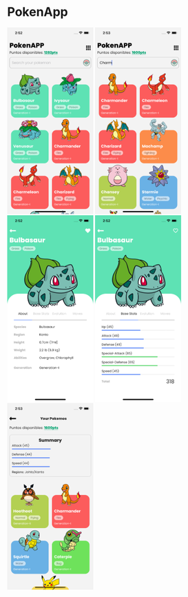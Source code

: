 # PokenApp

<div>
<img src="https://raw.githubusercontent.com/diegomarcillop/pokenapp-test/master/src/assets/img/screen_2.png" style="width:200px" alt="Screen Search"/>
<img src="https://raw.githubusercontent.com/diegomarcillop/pokenapp-test/master/src/assets/img/screen_1.png" style="width:200px" alt="Screen Search"/>
<img src="https://raw.githubusercontent.com/diegomarcillop/pokenapp-test/master/src/assets/img/screen_3.png" style="width:200px" alt="Screen Search"/>
<img src="https://raw.githubusercontent.com/diegomarcillop/pokenapp-test/master/src/assets/img/screen_4.png" style="width:200px" alt="Screen Search"/>
<img src="https://raw.githubusercontent.com/diegomarcillop/pokenapp-test/master/src/assets/img/screen_5.png" style="width:200px" alt="Screen Search"/>
</div>
